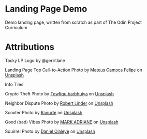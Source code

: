 # Landing Page Demo
Demo landing page, written from scratch as part of The Odin Project Curriculum

# Attributions
Tacky LP Logo by @gerritlane

Landing Page Top Call-to-Action Photo by <a href="https://unsplash.com/@matcfelipe?utm_source=unsplash&utm_medium=referral&utm_content=creditCopyText">Mateus Campos Felipe</a> on <a href="https://unsplash.com/s/photos/law-firm?utm_source=unsplash&utm_medium=referral&utm_content=creditCopyText">Unsplash</a>

Info Tiles

Crypto Theft Photo by <a href="https://unsplash.com/@towfiqu999999?utm_source=unsplash&utm_medium=referral&utm_content=creditCopyText">Towfiqu barbhuiya</a> on <a href="https://unsplash.com/s/photos/identity-theft?utm_source=unsplash&utm_medium=referral&utm_content=creditCopyText">Unsplash</a>

Neighbor Dispute Photo by <a href="https://unsplash.com/@rwlinder?utm_source=unsplash&utm_medium=referral&utm_content=creditCopyText">Robert Linder</a> on <a href="https://unsplash.com/s/photos/picket-fence?utm_source=unsplash&utm_medium=referral&utm_content=creditCopyText">Unsplash</a>

Scooter Photo by <a href="https://unsplash.com/@ranurte?utm_source=unsplash&utm_medium=referral&utm_content=creditCopyText">Ranurte</a> on <a href="https://unsplash.com/s/photos/electric-scooter?utm_source=unsplash&utm_medium=referral&utm_content=creditCopyText">Unsplash</a>

Good (bad) Vibes Photo by <a href="https://unsplash.com/@markadriane?utm_source=unsplash&utm_medium=referral&utm_content=creditCopyText">MARK ADRIANE</a> on <a href="https://unsplash.com/s/photos/%22bad-vibes%22?utm_source=unsplash&utm_medium=referral&utm_content=creditCopyText">Unsplash</a>

Squirrel Photo by <a href="https://unsplash.com/@danielola?utm_source=unsplash&utm_medium=referral&utm_content=creditCopyText">Daniel Olaleye</a> on <a href="https://unsplash.com/s/photos/squirrel?utm_source=unsplash&utm_medium=referral&utm_content=creditCopyText">Unsplash</a>
